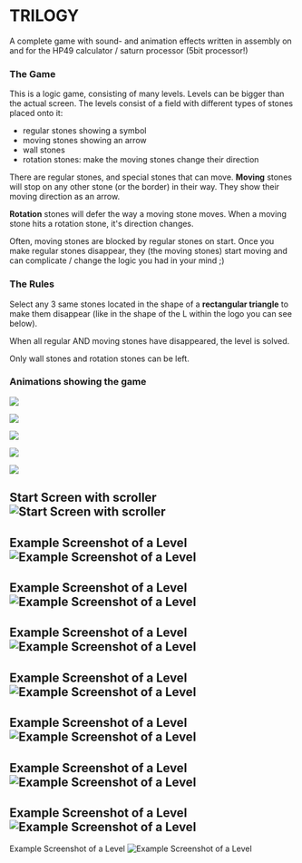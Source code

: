 # TRILOGY
A complete game with sound- and animation effects written in assembly on and for the HP49 calculator / saturn processor (5bit processor!)

### The Game
This is a logic game, consisting of many levels. Levels can be bigger than the actual screen. The levels consist of a field with different types of stones placed onto it:

 - regular stones showing a symbol
 - moving stones showing an arrow
 - wall stones
 - rotation stones: make the moving stones change their direction

There are regular stones, and special stones that can move. **Moving** stones will stop on any other stone (or the border) in their way. They show their moving direction as an arrow.  

**Rotation** stones will defer the way a moving stone moves. When a moving stone hits a rotation stone, it's direction changes.

Often, moving stones are blocked by regular stones on start. Once you make regular stones disappear, they (the moving stones) start moving and can complicate / change the logic you had in your mind ;)

### The Rules
Select any 3 same stones located in the shape of a **rectangular triangle** to make them disappear (like in the shape of the L within the logo you can see below).  

When all regular AND moving stones have disappeared, the level is solved.  

Only wall stones and rotation stones can be left.

### Animations showing the game

![](https://github.com/M64GitHub/TRILOGY/blob/main/t1.gif "")  

![](https://github.com/M64GitHub/TRILOGY/blob/main/t2.gif "")  

![](https://github.com/M64GitHub/TRILOGY/blob/main/t3.gif "")  

![](https://github.com/M64GitHub/TRILOGY/blob/main/t4.gif "")  

![](https://github.com/M64GitHub/TRILOGY/blob/main/t5.gif "")  




Start Screen with scroller
![Start Screen with scroller](https://github.com/M64GitHub/TRILOGY/blob/main/1.png "Start screen with scroller")  
---

Example Screenshot of a Level
![Example Screenshot of a Level](https://github.com/M64GitHub/TRILOGY/blob/main/2.png "Example Screenshot of a Level")  
---

Example Screenshot of a Level
![Example Screenshot of a Level](https://github.com/M64GitHub/TRILOGY/blob/main/3.png "Example Screenshot of a Level")  
---

Example Screenshot of a Level
![Example Screenshot of a Level](https://github.com/M64GitHub/TRILOGY/blob/main/4.png "Example Screenshot of a Level")  
---

Example Screenshot of a Level
![Example Screenshot of a Level](https://github.com/M64GitHub/TRILOGY/blob/main/5.png "Example Screenshot of a Level")  
---

Example Screenshot of a Level
![Example Screenshot of a Level](https://github.com/M64GitHub/TRILOGY/blob/main/6.png "Example Screenshot of a Level")  
---

Example Screenshot of a Level
![Example Screenshot of a Level](https://github.com/M64GitHub/TRILOGY/blob/main/7.png "Example Screenshot of a Level")  
---

Example Screenshot of a Level
![Example Screenshot of a Level](https://github.com/M64GitHub/TRILOGY/blob/main/8.png "Example Screenshot of a Level")  
---

Example Screenshot of a Level
![Example Screenshot of a Level](https://github.com/M64GitHub/TRILOGY/blob/main/9.png "Example Screenshot of a Level")  
